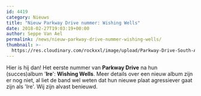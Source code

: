 ```yaml
---
id: 4419
category: Nieuws
title: "Nieuw Parkway Drive nummer: Wishing Wells"
date: 2018-02-27T19:03:19+00:00
author: Seppe Van Ael
permalink: /news/nieuw-parkway-drive-nummer-wishing-wells/
thumbnail: >-
  https://res.cloudinary.com/rockxxl/image/upload/Parkway-Drive-South-Africa-Crushed-2015-620x400.jpg
---
```

Hier is hij dan! Het eerste nummer van **Parkway Drive** na hun (succes)album '**Ire**': **Wishing Wells**. Meer details over een nieuw album zijn er nog niet, al liet de band wel weten dat hun nieuwe plaat agressiever gaat zijn als 'Ire'. Wij zijn alvast benieuwd.
